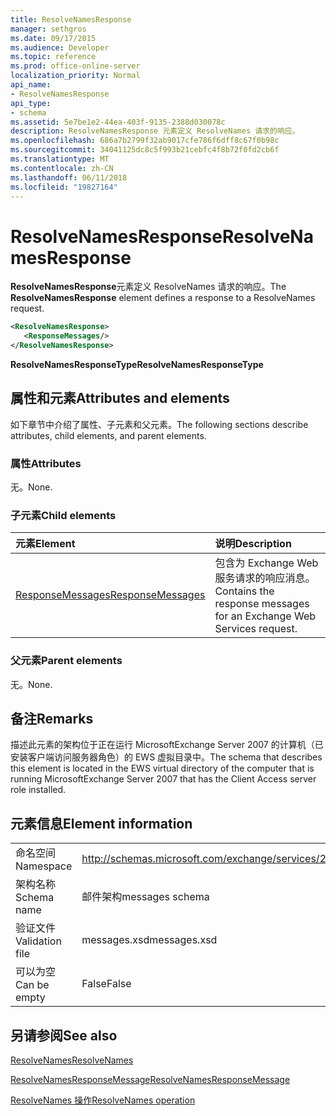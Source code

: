 ```yaml
---
title: ResolveNamesResponse
manager: sethgros
ms.date: 09/17/2015
ms.audience: Developer
ms.topic: reference
ms.prod: office-online-server
localization_priority: Normal
api_name:
- ResolveNamesResponse
api_type:
- schema
ms.assetid: 5e7be1e2-44ea-403f-9135-2388d030078c
description: ResolveNamesResponse 元素定义 ResolveNames 请求的响应。
ms.openlocfilehash: 686a7b2799f32ab9017cfe786f6dff8c67f0b98c
ms.sourcegitcommit: 34041125dc8c5f993b21cebfc4f8b72f0fd2cb6f
ms.translationtype: MT
ms.contentlocale: zh-CN
ms.lasthandoff: 06/11/2018
ms.locfileid: "19827164"
---
```

# <a name="resolvenamesresponse"></a><span data-ttu-id="7e257-103">ResolveNamesResponse</span><span class="sxs-lookup"><span data-stu-id="7e257-103">ResolveNamesResponse</span></span>

<span data-ttu-id="7e257-104">**ResolveNamesResponse**元素定义 ResolveNames 请求的响应。</span><span class="sxs-lookup"><span data-stu-id="7e257-104">The **ResolveNamesResponse** element defines a response to a ResolveNames request.</span></span> 
  
```xml
<ResolveNamesResponse>
   <ResponseMessages/>
</ResolveNamesResponse>
```

 <span data-ttu-id="7e257-105">**ResolveNamesResponseType**</span><span class="sxs-lookup"><span data-stu-id="7e257-105">**ResolveNamesResponseType**</span></span>
## <a name="attributes-and-elements"></a><span data-ttu-id="7e257-106">属性和元素</span><span class="sxs-lookup"><span data-stu-id="7e257-106">Attributes and elements</span></span>

<span data-ttu-id="7e257-107">如下章节中介绍了属性、子元素和父元素。</span><span class="sxs-lookup"><span data-stu-id="7e257-107">The following sections describe attributes, child elements, and parent elements.</span></span>
  
### <a name="attributes"></a><span data-ttu-id="7e257-108">属性</span><span class="sxs-lookup"><span data-stu-id="7e257-108">Attributes</span></span>

<span data-ttu-id="7e257-109">无。</span><span class="sxs-lookup"><span data-stu-id="7e257-109">None.</span></span>
  
### <a name="child-elements"></a><span data-ttu-id="7e257-110">子元素</span><span class="sxs-lookup"><span data-stu-id="7e257-110">Child elements</span></span>

|<span data-ttu-id="7e257-111">**元素**</span><span class="sxs-lookup"><span data-stu-id="7e257-111">**Element**</span></span>|<span data-ttu-id="7e257-112">**说明**</span><span class="sxs-lookup"><span data-stu-id="7e257-112">**Description**</span></span>|
|:-----|:-----|
|[<span data-ttu-id="7e257-113">ResponseMessages</span><span class="sxs-lookup"><span data-stu-id="7e257-113">ResponseMessages</span></span>](responsemessages.md) <br/> |<span data-ttu-id="7e257-114">包含为 Exchange Web 服务请求的响应消息。</span><span class="sxs-lookup"><span data-stu-id="7e257-114">Contains the response messages for an Exchange Web Services request.</span></span>  <br/> |
   
### <a name="parent-elements"></a><span data-ttu-id="7e257-115">父元素</span><span class="sxs-lookup"><span data-stu-id="7e257-115">Parent elements</span></span>

<span data-ttu-id="7e257-116">无。</span><span class="sxs-lookup"><span data-stu-id="7e257-116">None.</span></span>
  
## <a name="remarks"></a><span data-ttu-id="7e257-117">备注</span><span class="sxs-lookup"><span data-stu-id="7e257-117">Remarks</span></span>

<span data-ttu-id="7e257-118">描述此元素的架构位于正在运行 MicrosoftExchange Server 2007 的计算机（已安装客户端访问服务器角色）的 EWS 虚拟目录中。</span><span class="sxs-lookup"><span data-stu-id="7e257-118">The schema that describes this element is located in the EWS virtual directory of the computer that is running MicrosoftExchange Server 2007 that has the Client Access server role installed.</span></span>
  
## <a name="element-information"></a><span data-ttu-id="7e257-119">元素信息</span><span class="sxs-lookup"><span data-stu-id="7e257-119">Element information</span></span>

|||
|:-----|:-----|
|<span data-ttu-id="7e257-120">命名空间</span><span class="sxs-lookup"><span data-stu-id="7e257-120">Namespace</span></span>  <br/> |http://schemas.microsoft.com/exchange/services/2006/messages  <br/> |
|<span data-ttu-id="7e257-121">架构名称</span><span class="sxs-lookup"><span data-stu-id="7e257-121">Schema name</span></span>  <br/> |<span data-ttu-id="7e257-122">邮件架构</span><span class="sxs-lookup"><span data-stu-id="7e257-122">messages schema</span></span>  <br/> |
|<span data-ttu-id="7e257-123">验证文件</span><span class="sxs-lookup"><span data-stu-id="7e257-123">Validation file</span></span>  <br/> |<span data-ttu-id="7e257-124">messages.xsd</span><span class="sxs-lookup"><span data-stu-id="7e257-124">messages.xsd</span></span>  <br/> |
|<span data-ttu-id="7e257-125">可以为空</span><span class="sxs-lookup"><span data-stu-id="7e257-125">Can be empty</span></span>  <br/> |<span data-ttu-id="7e257-126">False</span><span class="sxs-lookup"><span data-stu-id="7e257-126">False</span></span>  <br/> |
   
## <a name="see-also"></a><span data-ttu-id="7e257-127">另请参阅</span><span class="sxs-lookup"><span data-stu-id="7e257-127">See also</span></span>



[<span data-ttu-id="7e257-128">ResolveNames</span><span class="sxs-lookup"><span data-stu-id="7e257-128">ResolveNames</span></span>](resolvenames.md)
  
[<span data-ttu-id="7e257-129">ResolveNamesResponseMessage</span><span class="sxs-lookup"><span data-stu-id="7e257-129">ResolveNamesResponseMessage</span></span>](resolvenamesresponsemessage.md)
  
[<span data-ttu-id="7e257-130">ResolveNames 操作</span><span class="sxs-lookup"><span data-stu-id="7e257-130">ResolveNames operation</span></span>](resolvenames-operation.md)

